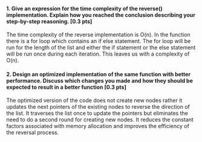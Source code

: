 #### 1. Give an expression for the time complexity of the reverse() implementation. Explain how you reached the conclusion describing your step-by-step reasoning. [0.3 pts]

The time complexity of the reverse implementation is O(n). In the function there is a for loop which contains an if else statement. The for loop will be run for the length of the list and either the if statement or the else statement will be run once during each iteration. This leaves us with a complexity of O(n).

#### 2. Design an optimized implementation of the same function with better performance. Discuss which changes you made and how they should be expected to result in a better function [0.3 pts]
The optimized version of the code does not create new nodes rather it updates the next pointers of the existing nodes to reverse the direction of the list. It traverses the list once to update the pointers but eliminates the need to do a second round for creating new nodes. It reduces the constant factors associated with memory allocation and improves the efficiency of the reversal process. 

